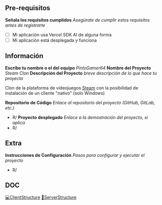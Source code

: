 ## Pre-requisitos
**Señala los requisitos cumplidos**
_Asegúrate de cumplir estos requisitos antes de registrarte_
- [ ] Mi aplicación usa Vercel SDK AI de alguna forma
- [ ] Mi aplicación está desplegada y funciona
## Información
**Escribe tu nombre o el del equipo**
_PintoGamer64_
**Nombre del Proyecto**
_Steam Clon_
**Descripción del Proyecto**
*breve descripción de lo que hace tu proyecto*

Clon de la plataforma de videojuegos [Steam](https://store.steampowered.com) con la posibilidad de instalación de un cliente "nativo" (solo Windows)

**Repositorio de Código**
_Enlace al repositorio del proyecto (GitHub, GitLab, etc.)_
- R/
**Proyecto desplegado**
_Enlace a la demostración del proyecto, si aplica_
- R/
## Extra
**Instrucciones de Configuración**
_Pasos para configurar y ejecutar el proyecto_
- R/

## DOC
[💻ClientStructure](💻ClientStructure)
[🧱ServerStructure](🧱ServerStructure.md)